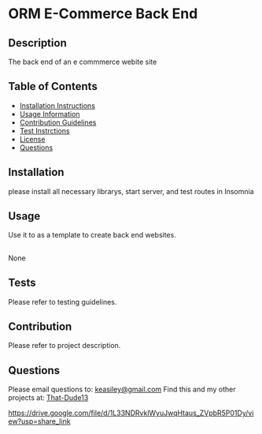 
  # ORM E-Commerce Back End
  

  ## Description 
  The back end of an e commmerce webite site
  ## Table of Contents 
  - [Installation Instructions](#installation)
  - [Usage Information](#usage)
  - [Contribution Guidelines](#contributing)
  - [Test Instrctions](#tests)
  - [License](#license)
  - [Questions](#questions)
  
  ## Installation 
  please install all necessary librarys, start server, and test routes in Insomnia
  ## Usage 
  Use it to as a template to create back end websites.
  ##
  None
  ## Tests 
  Please refer to testing guidelines.
  ## Contribution 
  Please refer to project description.
  ## Questions 
  Please email questions to: keasiley@gmail.com
  Find this and my other projects at: [That-Dude13](https://www.github.com/That-Dude13)

  https://drive.google.com/file/d/1L33NDRvklWyuJwqHtaus_ZVpbR5P01Dy/view?usp=share_link